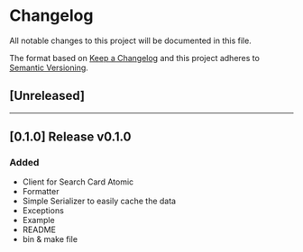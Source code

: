 # Changelog
All notable changes to this project will be documented in this file.

The format based on [Keep a Changelog](http://keepachangelog.com/en/1.0.0/)
and this project adheres to [Semantic Versioning](http://semver.org/spec/v2.0.0.html).

## [Unreleased]

----

## [0.1.0] Release v0.1.0
### Added
 * Client for Search Card Atomic
 * Formatter
 * Simple Serializer to easily cache the data
 * Exceptions
 * Example
 * README
 * bin & make file
